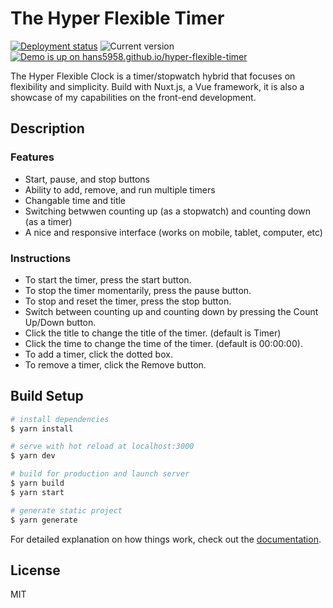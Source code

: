 # The Hyper Flexible Timer

[![Deployment status](https://img.shields.io/github/workflow/status/Hans5958/hyper-flexible-timer/Site%20Deployment?label=deploy&style=flat-square)](https://github.com/Hans5958/hyper-flexible-timer/actions/workflows/deploy-site.yml) ![Current version](https://img.shields.io/github/v/tag/Hans5958/hyper-flexible-timer?label=version&style=flat-square) [![Demo is up on hans5958.github.io/hyper-flexible-timer](https://img.shields.io/badge/demo-hans5958.github.io/hyper&#8209;flexible&#8209;timer-black?style=flat-square)](https://hans5958.github.io/hyper-flexible-timer)

The Hyper Flexible Clock is a timer/stopwatch hybrid that focuses on flexibility and simplicity. Build with Nuxt.js, a Vue framework, it is also a showcase of my capabilities on the front-end development.

## Description

### Features

- Start, pause, and stop buttons
- Ability to add, remove, and run multiple timers
- Changable time and title
- Switching betwwen counting up (as a stopwatch) and counting down (as a timer)
- A nice and responsive interface (works on mobile, tablet, computer, etc)
<!-- - More to come! -->

### Instructions

- To start the timer, press the start button.
- To stop the timer momentarily, press the pause button.
- To stop and reset the timer, press the stop button.
- Switch between counting up and counting down by pressing the Count Up/Down button.
- Click the title to change the title of the timer. (default is Timer)
- Click the time to change the time of the timer. (default is 00:00:00).
- To add a timer, click the dotted box.
- To remove a timer, click the Remove button.

## Build Setup

```bash
# install dependencies
$ yarn install

# serve with hot reload at localhost:3000
$ yarn dev

# build for production and launch server
$ yarn build
$ yarn start

# generate static project
$ yarn generate
```

For detailed explanation on how things work, check out the [documentation](https://nuxtjs.org).

## License

MIT